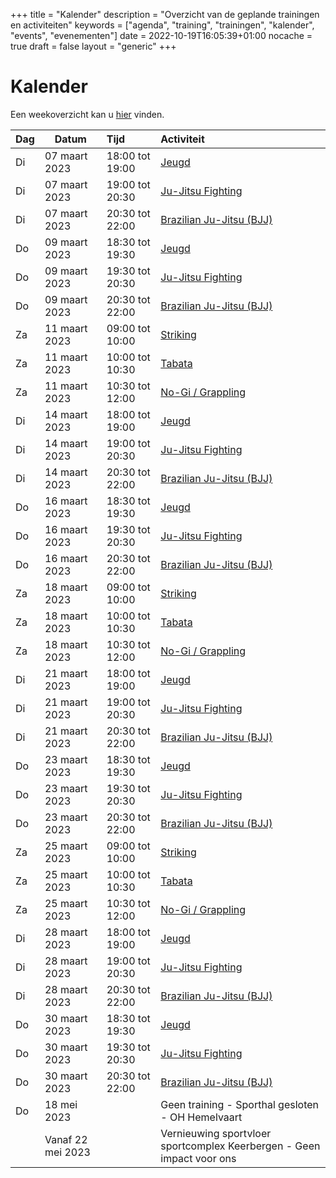+++
title = "Kalender"
description = "Overzicht van de geplande trainingen en activiteiten"
keywords = ["agenda", "training", "trainingen", "kalender", "events", "evenementen"]
date = 2022-10-19T16:05:39+01:00
nocache = true
draft = false
layout = "generic"
+++

# Kalender

Een weekoverzicht kan u [hier](/trainingen) vinden.
    
| Dag | Datum            | Tijd            | Activiteit                                                                                                                                                  |
|-----|------------------|:----------------|:------------------------------------------------------------------------------------------------------------------------------------------------------------|
| Di  | 07 maart 2023    | 18:00 tot 19:00 | [Jeugd](/jeugd)                                                                                                                                             |
| Di  | 07 maart 2023    | 19:00 tot 20:30 | [Ju-Jitsu Fighting](/fighting)                                                                                                                              |
| Di  | 07 maart 2023    | 20:30 tot 22:00 | [Brazilian Ju-Jitsu (BJJ)](/bjj)                                                                                                                            |
| Do  | 09 maart 2023    | 18:30 tot 19:30 | [Jeugd](/jeugd)                                                                                                                                             |
| Do  | 09 maart 2023    | 19:30 tot 20:30 | [Ju-Jitsu Fighting](/fighting)                                                                                                                              |
| Do  | 09 maart 2023    | 20:30 tot 22:00 | [Brazilian Ju-Jitsu (BJJ)](/bjj)                                                                                                                            |
| Za  | 11 maart 2023    | 09:00 tot 10:00 | [Striking](/striking)                                                                                                                                       |
| Za  | 11 maart 2023    | 10:00 tot 10:30 | [Tabata](/tabata)                                                                                                                                           |
| Za  | 11 maart 2023    | 10:30 tot 12:00 | [No-Gi / Grappling](/grappling)                                                                                                                             |
| Di  | 14 maart 2023    | 18:00 tot 19:00 | [Jeugd](/jeugd)                                                                                                                                             |
| Di  | 14 maart 2023    | 19:00 tot 20:30 | [Ju-Jitsu Fighting](/fighting)                                                                                                                              |
| Di  | 14 maart 2023    | 20:30 tot 22:00 | [Brazilian Ju-Jitsu (BJJ)](/bjj)                                                                                                                            |
| Do  | 16 maart 2023    | 18:30 tot 19:30 | [Jeugd](/jeugd)                                                                                                                                             |
| Do  | 16 maart 2023    | 19:30 tot 20:30 | [Ju-Jitsu Fighting](/fighting)                                                                                                                              |
| Do  | 16 maart 2023    | 20:30 tot 22:00 | [Brazilian Ju-Jitsu (BJJ)](/bjj)                                                                                                                            |
| Za  | 18 maart 2023    | 09:00 tot 10:00 | [Striking](/striking)                                                                                                                                       |
| Za  | 18 maart 2023    | 10:00 tot 10:30 | [Tabata](/tabata)                                                                                                                                           |
| Za  | 18 maart 2023    | 10:30 tot 12:00 | [No-Gi / Grappling](/grappling)                                                                                                                             |
| Di  | 21 maart 2023    | 18:00 tot 19:00 | [Jeugd](/jeugd)                                                                                                                                             |
| Di  | 21 maart 2023    | 19:00 tot 20:30 | [Ju-Jitsu Fighting](/fighting)                                                                                                                              |
| Di  | 21 maart 2023    | 20:30 tot 22:00 | [Brazilian Ju-Jitsu (BJJ)](/bjj)                                                                                                                            |
| Do  | 23 maart 2023    | 18:30 tot 19:30 | [Jeugd](/jeugd)                                                                                                                                             |
| Do  | 23 maart 2023    | 19:30 tot 20:30 | [Ju-Jitsu Fighting](/fighting)                                                                                                                              |
| Do  | 23 maart 2023    | 20:30 tot 22:00 | [Brazilian Ju-Jitsu (BJJ)](/bjj)                                                                                                                            |
| Za  | 25 maart 2023    | 09:00 tot 10:00 | [Striking](/striking)                                                                                                                                       |
| Za  | 25 maart 2023    | 10:00 tot 10:30 | [Tabata](/tabata)                                                                                                                                           |
| Za  | 25 maart 2023    | 10:30 tot 12:00 | [No-Gi / Grappling](/grappling)                                                                                                                             |
| Di  | 28 maart 2023    | 18:00 tot 19:00 | [Jeugd](/jeugd)                                                                                                                                             |
| Di  | 28 maart 2023    | 19:00 tot 20:30 | [Ju-Jitsu Fighting](/fighting)                                                                                                                              |
| Di  | 28 maart 2023    | 20:30 tot 22:00 | [Brazilian Ju-Jitsu (BJJ)](/bjj)                                                                                                                            |
| Do  | 30 maart 2023    | 18:30 tot 19:30 | [Jeugd](/jeugd)                                                                                                                                             |
| Do  | 30 maart 2023    | 19:30 tot 20:30 | [Ju-Jitsu Fighting](/fighting)                                                                                                                              |
| Do  | 30 maart 2023    | 20:30 tot 22:00 | [Brazilian Ju-Jitsu (BJJ)](/bjj)                                                                                                                            |
| Do  | 18 mei 2023       |                 | Geen training - Sporthal gesloten - OH Hemelvaart                                                                                                           |
|     | Vanaf 22 mei 2023 |                 | Vernieuwing sportvloer sportcomplex Keerbergen - Geen impact voor ons                                                                                       |